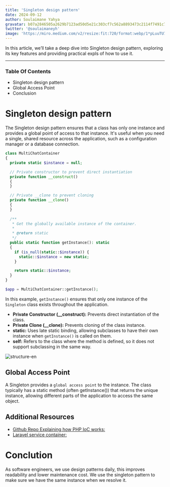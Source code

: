 ```yaml
---
title: 'Singleton design pattern'
date: 2024-09-12
author: Soulaimane Yahya
gravatar: b07a2846505a2629b7123ad50d5e21c303cf7c562a8893473c2114f7491c7796
twitter: '@soulaimaneyh'
image: 'https://miro.medium.com/v2/resize:fit:720/format:webp/1*pLuuTU7pu1cbzin1Mov3bg.jpeg'
---
```


In this article, we’ll take a deep dive into Singleton design pattern, exploring its key features and providing practical expls of how to use it.

---

### Table Of Contents

- Singleton design pattern
- Global Access Point
- Conclusion

# Singleton design pattern

The Singleton design pattern ensures that a class has only one instance and provides a global point of access to that instance. It's useful when you need a single, shared resource across the application, such as a configuration manager or a database connection.

```php
class MultiChatContainer
{
  private static $instance = null;

  // Private constructor to prevent direct instantiation
  private function __construct()
  {
  }

  // Private __clone to prevent cloning
  private function __clone()
  {
  }
    
  /**
   * Get the globally available instance of the container.
   *
   * @return static
   */
  public static function getInstance(): static
  {
    if (is_null(static::$instance)) {
      static::$instance = new static;
    }

    return static::$instance;
  }
}

$app = MultiChatContainer::getInstance();
```

In this example, `getInstance()` ensures that only one instance of the `Singleton` class exists throughout the application.

- **Private Constructor (__construct):** Prevents direct instantiation of the class.
- **Private Clone (__clone):** Prevents cloning of the class instance.
- **static:** Uses late static binding, allowing subclasses to have their own instance when `getInstance()` is called on them.
- **self:** Refers to the class where the method is defined, so it does not support subclassing in the same way.

<img src="https://refactoring.guru/images/patterns/diagrams/singleton/structure-en.png" alt="structure-en" />

## Global Access Point

A Singleton provides a `global access point` to the instance. The class typically has a static method (often getInstance()) that returns the unique instance, allowing different parts of the application to access the same object.

## Additional Resources

- [Github Repo Explaining how PHP IoC works:](https://github.com/soulaimaneyahya/php-ioc)
- [Laravel service container:](https://engineering.multividas.com/posts/php-laravel-service-container)

# Conclution

As software engineers, we use design patterns daily, this improves readability and lower maintenance cost. We use the singleton pattern to make sure we have the same instance when we resolve it.
